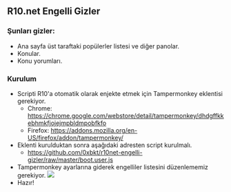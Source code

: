 ## R10.net Engelli Gizler

### Şunları gizler:
- Ana sayfa üst taraftaki popülerler listesi ve diğer panolar.
- Konular.
- Konu yorumları.

### Kurulum
- Scripti R10'a otomatik olarak enjekte etmek için Tampermonkey eklentisi gerekiyor.
  - Chrome: https://chrome.google.com/webstore/detail/tampermonkey/dhdgffkkebhmkfjojejmpbldmpobfkfo
  - Firefox: https://addons.mozilla.org/en-US/firefox/addon/tampermonkey/
- Eklenti kurulduktan sonra aşağıdaki adresten script kurulmalı.
  - https://github.com/0xbkt/r10net-engelli-gizler/raw/master/boot.user.js
- Tampermonkey ayarlarına giderek engelliler listesini düzenlememiz gerekiyor.
  ![](https://s3.gifyu.com/images/Peek-2019-08-29-13-52.gif)
- Hazır!
